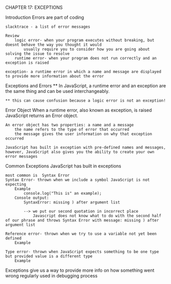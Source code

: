 CHAPTER 17: EXCEPTIONS 

Introduction
    Errors are part of coding

    slacktrace - a list of error messages 

    Review
        logic error- when your program executes without breaking, but doesnt behave the way you thought it would 
            usually require you to consider how you are going about solving the issue to resolve
        runtime error- when your program does not run correctly and an exception is raised 
    
    exception- a runtime error in which a name and message are displayed to provide more information about the error 

Exceptions and Errors 
    ** In JavaScript, a runtime error and an exception are the same thing and can be used interchangeably. 
    
    ** this can cause confusion because a logic error is not an exception!

Error Object 
    When a runtime error, also known as exception, is raised JavaScript returns an Error object. 

    An error object has two properties: a name and a message 
        the name refers to the type of error that occurred
        the message gives the user information on why that exception occurred 

    JavaScript has built in exception with pre-defined names and messages, however, JavaScript also gives you the ability to create your own error messages 

Common Exceptions 
    JavaScript has built in exceptions 

    most common is  Syntax Error
    Syntax Error- thrown when we include a symbol JavaScript is not expecting 
        Example 
            console.log("This is" an example);
        Console output: 
            SyntaxError: missing ) after argument list

            --> we put our second quotation in incorrect place 
                Javascript does not know what to do with the second half of our phrase and throws Syntax Error with message: missing ) after argument list 

    Reference error- thrown when we try to use a variable not yet been defined 
        Example 

    Type error- thrown when JavaScript expects something to be one type but provided value is a different type 
        Example 

Exceptions give us a way to provide more info on how something went wrong 
    regularly used in debugging process 


